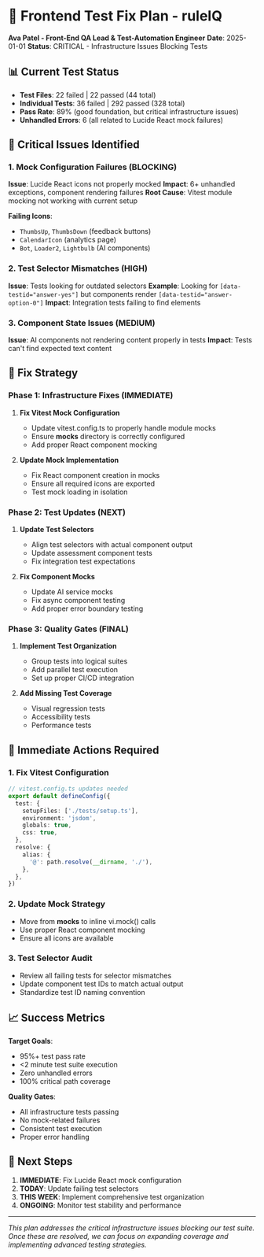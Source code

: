 # 🧪 Frontend Test Fix Plan - ruleIQ

**Ava Patel - Front-End QA Lead & Test-Automation Engineer**
**Date**: 2025-01-01
**Status**: CRITICAL - Infrastructure Issues Blocking Tests

## 📊 Current Test Status

- **Test Files**: 22 failed | 22 passed (44 total)
- **Individual Tests**: 36 failed | 292 passed (328 total)
- **Pass Rate**: 89% (good foundation, but critical infrastructure issues)
- **Unhandled Errors**: 6 (all related to Lucide React mock failures)

## 🚨 Critical Issues Identified

### 1. Mock Configuration Failures (BLOCKING)
**Issue**: Lucide React icons not properly mocked
**Impact**: 6+ unhandled exceptions, component rendering failures
**Root Cause**: Vitest module mocking not working with current setup

**Failing Icons**:
- `ThumbsUp`, `ThumbsDown` (feedback buttons)
- `CalendarIcon` (analytics page)
- `Bot`, `Loader2`, `Lightbulb` (AI components)

### 2. Test Selector Mismatches (HIGH)
**Issue**: Tests looking for outdated selectors
**Example**: Looking for `[data-testid="answer-yes"]` but components render `[data-testid="answer-option-0"]`
**Impact**: Integration tests failing to find elements

### 3. Component State Issues (MEDIUM)
**Issue**: AI components not rendering content properly in tests
**Impact**: Tests can't find expected text content

## 🎯 Fix Strategy

### Phase 1: Infrastructure Fixes (IMMEDIATE)
1. **Fix Vitest Mock Configuration**
   - Update vitest.config.ts to properly handle module mocks
   - Ensure __mocks__ directory is correctly configured
   - Add proper React component mocking

2. **Update Mock Implementation**
   - Fix React component creation in mocks
   - Ensure all required icons are exported
   - Test mock loading in isolation

### Phase 2: Test Updates (NEXT)
1. **Update Test Selectors**
   - Align test selectors with actual component output
   - Update assessment component tests
   - Fix integration test expectations

2. **Fix Component Mocks**
   - Update AI service mocks
   - Fix async component testing
   - Add proper error boundary testing

### Phase 3: Quality Gates (FINAL)
1. **Implement Test Organization**
   - Group tests into logical suites
   - Add parallel test execution
   - Set up proper CI/CD integration

2. **Add Missing Test Coverage**
   - Visual regression tests
   - Accessibility tests
   - Performance tests

## 🔧 Immediate Actions Required

### 1. Fix Vitest Configuration
```typescript
// vitest.config.ts updates needed
export default defineConfig({
  test: {
    setupFiles: ['./tests/setup.ts'],
    environment: 'jsdom',
    globals: true,
    css: true,
  },
  resolve: {
    alias: {
      '@': path.resolve(__dirname, './'),
    },
  },
})
```

### 2. Update Mock Strategy
- Move from __mocks__ to inline vi.mock() calls
- Use proper React component mocking
- Ensure all icons are available

### 3. Test Selector Audit
- Review all failing tests for selector mismatches
- Update component test IDs to match actual output
- Standardize test ID naming convention

## 📈 Success Metrics

**Target Goals**:
- 95%+ test pass rate
- <2 minute test suite execution
- Zero unhandled errors
- 100% critical path coverage

**Quality Gates**:
- All infrastructure tests passing
- No mock-related failures
- Consistent test execution
- Proper error handling

## 🚀 Next Steps

1. **IMMEDIATE**: Fix Lucide React mock configuration
2. **TODAY**: Update failing test selectors
3. **THIS WEEK**: Implement comprehensive test organization
4. **ONGOING**: Monitor test stability and performance

---

*This plan addresses the critical infrastructure issues blocking our test suite. Once these are resolved, we can focus on expanding coverage and implementing advanced testing strategies.*

